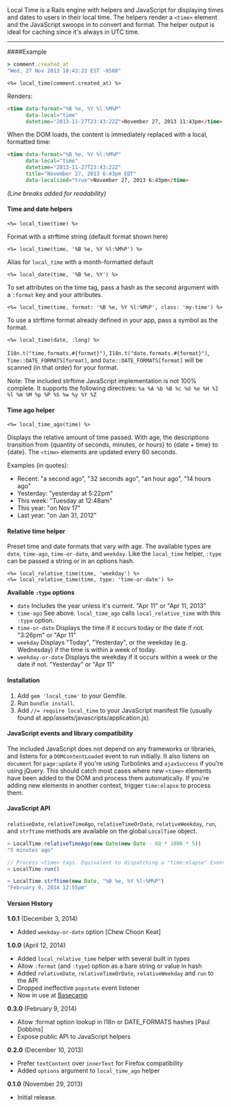 Local Time is a Rails engine with helpers and JavaScript for displaying times and dates to users in their local time. The helpers render a `<time>` element and the JavaScript swoops in to convert and format. The helper output is ideal for caching since it's always in UTC time.

---

####Example

```ruby
> comment.created_at
"Wed, 27 Nov 2013 18:43:22 EST -0500"
```

```erb
<%= local_time(comment.created_at) %>
```

Renders:

```html
<time data-format="%B %e, %Y %l:%M%P"
      data-local="time"
      datetime="2013-11-27T23:43:22Z">November 27, 2013 11:43pm</time>
```

When the DOM loads, the content is immediately replaced with a local, formatted time:

```html
<time data-format="%B %e, %Y %l:%M%P"
      data-local="time"
      datetime="2013-11-27T23:43:22Z"
      title="November 27, 2013 6:43pm EDT"
      data-localized="true">November 27, 2013 6:43pm</time>
```

*(Line breaks added for readability)*

#### Time and date helpers

```erb
<%= local_time(time) %>
```

Format with a strftime string (default format shown here)

```erb
<%= local_time(time, '%B %e, %Y %l:%M%P') %>
```

Alias for `local_time` with a month-formatted default

```erb
<%= local_date(time, '%B %e, %Y') %>
```

To set attributes on the time tag, pass a hash as the second argument with a `:format` key and your attributes.

```erb
<%= local_time(time, format: '%B %e, %Y %l:%M%P', class: 'my-time') %>
```

To use a strftime format already defined in your app, pass a symbol as the format.

```erb
<%= local_time(date, :long) %>
```

`I18n.t("time.formats.#{format}")`, `I18n.t("date.formats.#{format}")`, `Time::DATE_FORMATS[format]`, and `Date::DATE_FORMATS[format]` will be scanned (in that order) for your format.

Note: The included strftime JavaScript implementation is not 100% complete. It supports the following directives: `%a %A %b %B %c %d %e %H %I %l %m %M %p %P %S %w %y %Y %Z`

#### Time ago helper

```erb
<%= local_time_ago(time) %>
```

Displays the relative amount of time passed. With age, the descriptions transition from {quantity of seconds, minutes, or hours} to {date + time} to {date}. The `<time>` elements are updated every 60 seconds.

Examples (in quotes):

* Recent: "a second ago", "32 seconds ago", "an hour ago", "14 hours ago"
* Yesterday: "yesterday at 5:22pm"
* This week: "Tuesday at 12:48am"
* This year: "on Nov 17"
* Last year: "on Jan 31, 2012"

#### Relative time helper

Preset time and date formats that vary with age. The available types are `date`, `time-ago`, `time-or-date`, and `weekday`. Like the `local_time` helper, `:type` can be passed a string or in an options hash.

```erb
<%= local_relative_time(time, 'weekday') %>
<%= local_relative_time(time, type: 'time-or-date') %>
```

**Available `:type` options**

* `date` Includes the year unless it's current. "Apr 11" or "Apr 11, 2013"
* `time-ago` See above. `local_time_ago` calls `local_relative_time` with this `:type` option.
* `time-or-date` Displays the time if it occurs today or the date if not. "3:26pm" or "Apr 11"
* `weekday` Displays "Today", "Yesterday", or the weekday (e.g. Wednesday) if the time is within a week of today.
* `weekday-or-date` Displays the weekday if it occurs within a week or the date if not. "Yesterday" or "Apr 11"

#### Installation

1. Add `gem 'local_time'` to your Gemfile.
2. Run `bundle install`.
3. Add `//= require local_time` to your JavaScript manifest file (usually found at app/assets/javascripts/application.js).

#### JavaScript events and library compatibility

The included JavaScript does not depend on any frameworks or libraries, and listens for a `DOMContentLoaded` event to run initially. It also listens on `document` for `page:update` if you're using Turbolinks and `ajaxSuccess` if you're using jQuery. This should catch most cases where new `<time>` elements have been added to the DOM and process them automatically. If you're adding new elements in another context, trigger `time:elapse` to process them.

#### JavaScript API

`relativeDate`, `relativeTimeAgo`, `relativeTimeOrDate`, `relativeWeekday`, `run`, and `strftime` methods are available on the global `LocalTime` object.

```js
> LocalTime.relativeTimeAgo(new Date(new Date - 60 * 1000 * 5))
"5 minutes ago"

// Process <time> tags. Equivalent to dispatching a "time:elapse" Event.
> LocalTime.run()

> LocalTime.strftime(new Date, "%B %e, %Y %l:%M%P")
"February 9, 2014 12:55pm"
```

#### Version History

**1.0.1** (December 3, 2014)

* Added `weekday-or-date` option [Chew Choon Keat]

**1.0.0** (April 12, 2014)

* Added `local_relative_time` helper with several built in types
* Allow `:format` (and `:type`) option as a bare string or value in hash
* Added `relativeDate`, `relativeTimeOrDate`, `relativeWeekday` and `run` to the API
* Dropped ineffective `popstate` event listener
* Now in use at [Basecamp](https://basecamp.com/)

**0.3.0** (February 9, 2014)

* Allow :format option lookup in I18n or DATE_FORMATS hashes [Paul Dobbins]
* Expose public API to JavaScript helpers

**0.2.0** (December 10, 2013)

* Prefer `textContent` over `innerText` for Firefox compatibility
* Added `options` argument to `local_time_ago` helper

**0.1.0** (November 29, 2013)

* Initial release.
